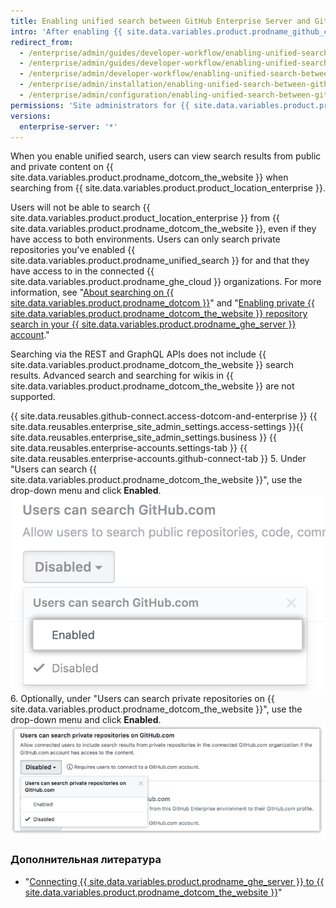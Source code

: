 ```yaml
---
title: Enabling unified search between GitHub Enterprise Server and GitHub.com
intro: 'After enabling {{ site.data.variables.product.prodname_github_connect }}, you can allow search of {{ site.data.variables.product.prodname_dotcom_the_website }} from {{ site.data.variables.product.product_location_enterprise }}.'
redirect_from:
  - /enterprise/admin/guides/developer-workflow/enabling-unified-search-between-github-enterprise-and-github-com/
  - /enterprise/admin/guides/developer-workflow/enabling-unified-search-between-github-enterprise-server-and-github-com/
  - /enterprise/admin/developer-workflow/enabling-unified-search-between-github-enterprise-server-and-githubcom/
  - /enterprise/admin/installation/enabling-unified-search-between-github-enterprise-server-and-githubcom
  - /enterprise/admin/configuration/enabling-unified-search-between-github-enterprise-server-and-githubcom
permissions: 'Site administrators for {{ site.data.variables.product.prodname_ghe_server }} who are also owners of the connected {{ site.data.variables.product.prodname_ghe_cloud }} organization or enterprise account can enable unified search between {{ site.data.variables.product.prodname_ghe_server }} and {{ site.data.variables.product.prodname_dotcom_the_website }}.'
versions:
  enterprise-server: '*'
---
```


When you enable unified search, users can view search results from public and private content on {{ site.data.variables.product.prodname_dotcom_the_website }} when searching from {{ site.data.variables.product.product_location_enterprise }}.

Users will not be able to search {{ site.data.variables.product.product_location_enterprise }} from {{ site.data.variables.product.prodname_dotcom_the_website }}, even if they have access to both environments. Users can only search private repositories you've enabled {{ site.data.variables.product.prodname_unified_search }} for and that they have access to in the connected {{ site.data.variables.product.prodname_ghe_cloud }} organizations. For more information, see "[About searching on {{ site.data.variables.product.prodname_dotcom }}](/articles/about-searching-on-github/#searching-across-github-enterprise-and-githubcom-simultaneously)" and "[Enabling private {{ site.data.variables.product.prodname_dotcom_the_website }} repository search in your {{ site.data.variables.product.prodname_ghe_server }} account](/articles/enabling-private-github-com-repository-search-in-your-github-enterprise-server-account)."

Searching via the REST and GraphQL APIs does not include {{ site.data.variables.product.prodname_dotcom_the_website }} search results. Advanced search and searching for wikis in {{ site.data.variables.product.prodname_dotcom_the_website }} are not supported.

{{ site.data.reusables.github-connect.access-dotcom-and-enterprise }}
{{ site.data.reusables.enterprise_site_admin_settings.access-settings }}{{ site.data.reusables.enterprise_site_admin_settings.business }}
{{ site.data.reusables.enterprise-accounts.settings-tab }}
{{ site.data.reusables.enterprise-accounts.github-connect-tab }}
5. Under "Users can search {{ site.data.variables.product.prodname_dotcom_the_website }}", use the drop-down menu and click **Enabled**. ![Enable search option in the search GitHub.com drop-down menu](/assets/images/enterprise/site-admin-settings/github-dotcom-enable-search.png)
6. Optionally, under "Users can search private repositories on {{ site.data.variables.product.prodname_dotcom_the_website }}", use the drop-down menu and click **Enabled**. ![Enable private repositories search option in the search GitHub.com drop-down menu](/assets/images/enterprise/site-admin-settings/enable-private-search.png)

### Дополнительная литература

- "[Connecting {{ site.data.variables.product.prodname_ghe_server }} to {{ site.data.variables.product.prodname_dotcom_the_website }}](/enterprise/admin/guides/developer-workflow/connecting-github-enterprise-server-to-github-com)"

